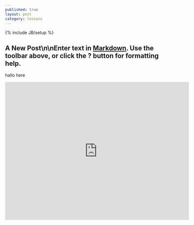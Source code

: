 ```yaml
---
published: true
layout: post
category: lessons
---
```


{% include JB/setup %}


## A New Post\n\nEnter text in [Markdown](http://daringfireball.net/projects/markdown/). Use the toolbar above, or click the **?** button for formatting help.



hallo here

<iframe width="600" height="450" frameborder="0" allowfullscreen="" webkitallowfullscreen="" src="http://player.vimeo.com/video/30615851?color=ffffff">
</iframe>
